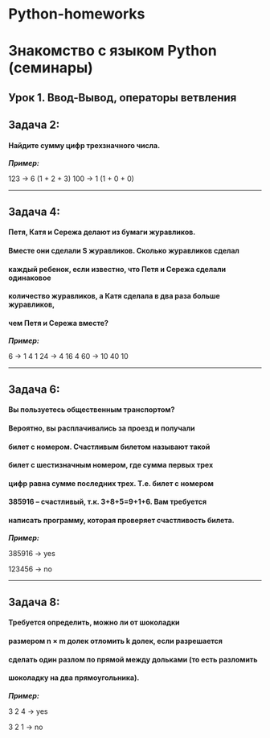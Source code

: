 # __Python-homeworks__
# Знакомство с языком Python (семинары)
## Урок 1. Ввод-Вывод, операторы ветвления




## Задача 2: 
#### Найдите сумму цифр трехзначного числа.

*__Пример:__*

123 -> 6 (1 + 2 + 3)
100 -> 1 (1 + 0 + 0)
___




## Задача 4: 
#### Петя, Катя и Сережа делают из бумаги журавликов. 
#### Вместе они сделали S журавликов. Сколько журавликов сделал 
#### каждый ребенок, если известно, что Петя и Сережа сделали одинаковое
#### количество журавликов, а Катя сделала в два раза больше журавликов, 
#### чем Петя и Сережа вместе?

*__Пример:__*

6 -> 1  4  1
24 -> 4  16  4
    60 -> 10  40  10
 ___   
    



## Задача 6: 
#### Вы пользуетесь общественным транспортом? 
#### Вероятно, вы расплачивались за проезд и получали 
#### билет с номером. Счастливым билетом называют такой 
#### билет с шестизначным номером, где сумма первых трех 
#### цифр равна сумме последних трех. Т.е. билет с номером 
#### 385916 – счастливый, т.к. 3+8+5=9+1+6. Вам требуется 
#### написать программу, которая проверяет счастливость билета.

*__Пример:__*

385916 -> yes

123456 -> no
___




## Задача 8: 
#### Требуется определить, можно ли от шоколадки 
#### размером n × m долек отломить k долек, если разрешается 
#### сделать один разлом по прямой между дольками (то есть разломить 
#### шоколадку на два прямоугольника).

*__Пример:__*

3 2 4 -> yes

3 2 1 -> no
